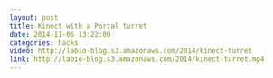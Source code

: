 ```yaml
---
layout: post
title: Kinect with a Portal turret
date: 2014-11-06 13:22:00
categories: hacks
video: http://labio-blog.s3.amazonaws.com/2014/kinect-turret
link: http://labio-blog.s3.amazonaws.com/2014/kinect-turret.mp4
---
```

